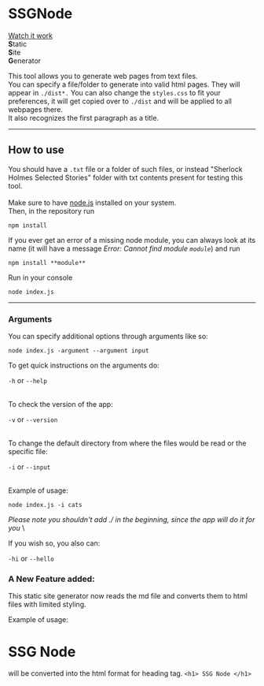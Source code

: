 # SSGNode #
[Watch it work](https://sirinoks.github.io/SSGNode/)  
**S**tatic  
**S**ite  
**G**enerator  
  
This tool allows you to generate web pages from text files.\
You can specify a file/folder to generate into valid html pages. They will appear in `./dist*.`
You can also change the `styles.css` to fit your preferences, it will get copied over to `./dist` and will be applied to all webpages there.\
It also recognizes the first paragraph as a title.

---

## How to use ##
You should have a `.txt` file or a folder of such files, or instead "Sherlock Holmes Selected Stories" folder with txt contents present for testing this tool.\
\
Make sure to have [node.js](https://nodejs.org/en/download/) installed on your system.\
Then, in the repository run
```
npm install
```

If you ever get an error of a missing node module, you can always look at its name (it will have a message *Error: Cannot find module `module`*) and run
```
npm install **module**
```

Run in your console
```
node index.js
```
***
### Arguments ###
You can specify additional options through arguments like so:
```
node index.js -argument --argument input
```
To get quick instructions on the arguments do:

 `-h` or `--help`

\
To check the version of the app:

`-v` or `--version`

\
To change the default directory from where the files would be read or the specific file:

`-i` or `--input` 

\
Example of usage:
```
node index.js -i cats
```
*Please note you shouldn't add ./ in the beginning, since the app will do it for you*
\

If you wish so, you also can:

`-hi` or `--hello`

### A New Feature added: ###

This static site generator now reads the md file and converts them to html files with limited styling.

Example of usage:
# SSG Node # 
will be converted into the html format for heading tag.
```<h1> SSG Node </h1>```

